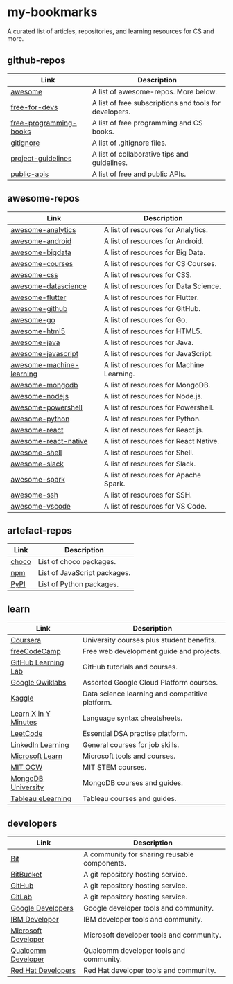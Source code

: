 # my-bookmarks

A curated list of articles, repositories, and learning resources for CS and more.

## github-repos

| Link                                                                                                                      | Description                                            |
| ------------------------------------------------------------------------------------------------------------------------- | ------------------------------------------------------ |
| [awesome](https://github.com/sindresorhus/awesome)                                                                        | A  list of awesome-repos. More below.     |
| [free-for-devs](https://github.com/ripienaar/free-for-dev/blob/master/README.md)                                          | A list of free subscriptions and tools for developers. |
| [free-programming-books](https://github.com/EbookFoundation/free-programming-books/blob/master/free-programming-books.md) | A list of free programming and CS books.               |
| [gitignore](https://github.com/github/gitignore)                                                                          | A list of .gitignore files.                            |
| [project-guidelines](https://github.com/elsewhencode/project-guidelines)                                                  | A list of collaborative tips and guidelines.           |
| [public-apis](https://github.com/public-apis/public-apis)                                                                 | A list of free and public APIs.                        |

## awesome-repos

| Link                                                                                 | Description                               |
| ------------------------------------------------------------------------------------ | ----------------------------------------- |
| [awesome-analytics](https://github.com/onurakpolat/awesome-analytics)                | A list of resources for Analytics.        |
| [awesome-android](https://github.com/JStumpp/awesome-android)                        | A list of resources for Android.          |
| [awesome-bigdata](https://github.com/onurakpolat/awesome-bigdata)                    | A list of resources for Big Data.         |
| [awesome-courses](https://github.com/prakhar1989/awesome-courses)                    | A list of resources for CS Courses.       |
| [awesome-css](https://github.com/awesome-css-group/awesome-css)                      | A list of resources for CSS.              |
| [awesome-datascience](https://github.com/academic/awesome-datascience)               | A list of resources for Data Science.     |
| [awesome-flutter](https://github.com/Solido/awesome-flutter)                         | A list of resources for Flutter.          |
| [awesome-github](https://github.com/phillipadsmith/awesome-github)                   | A list of resources for GitHub.           |
| [awesome-go](https://github.com/avelino/awesome-go)                                  | A list of resources for Go.               |
| [awesome-html5](https://github.com/diegocard/awesome-html5)                          | A list of resources for HTML5.            |
| [awesome-java](https://github.com/akullpp/awesome-java)                              | A list of resources for Java.             |
| [awesome-javascript](https://github.com/sorrycc/awesome-javascript)                  | A list of resources for JavaScript.       |
| [awesome-machine-learning](https://github.com/josephmisiti/awesome-machine-learning) | A list of resources for Machine Learning. |
| [awesome-mongodb](https://github.com/ramnes/awesome-mongodb)                         | A list of resources for MongoDB.          |
| [awesome-nodejs](https://github.com/sindresorhus/awesome-nodejs)                     | A list of resources for Node.js.          |
| [awesome-powershell](https://github.com/janikvonrotz/awesome-powershell)             | A list of resources for Powershell.       |
| [awesome-python](https://github.com/vinta/awesome-python)                            | A list of resources for Python.           |
| [awesome-react](https://github.com/enaqx/awesome-react)                              | A list of resources for React.js.         |
| [awesome-react-native](https://github.com/jondot/awesome-react-native)               | A list of resources for React Native.     |
| [awesome-shell](https://github.com/alebcay/awesome-shell)                            | A list of resources for Shell.            |
| [awesome-slack](https://github.com/matiassingers/awesome-slack)                      | A list of resources for Slack.            |
| [awesome-spark](https://github.com/awesome-spark/awesome-spark)                      | A list of resources for Apache Spark.     |
| [awesome-ssh](https://github.com/moul/awesome-ssh)                                   | A list of resources for SSH.              |
| [awesome-vscode](https://github.com/viatsko/awesome-vscode)                          | A list of resources for VS Code.          |

## artefact-repos

| Link                                     | Description                  |
| ---------------------------------------- | ---------------------------- |
| [choco](https://chocolatey.org/packages) | List of choco packages.      |
| [npm](https://www.npmjs.com/)            | List of JavaScript packages. |
| [PyPI](https://pypi.org/)                | List of Python packages.     |

## learn

| Link                                                       | Description                                     |
| ---------------------------------------------------------- | ----------------------------------------------- |
| [Coursera](https://www.coursera.org/)                      | University courses plus student benefits.       |
| [freeCodeCamp](https://www.freecodecamp.org/)              | Free web development guide and projects.        |
| [GitHub Learning Lab](https://lab.github.com/)             | GitHub tutorials and courses.                   |
| [Google Qwiklabs](https://google.qwiklabs.com/)            | Assorted Google Cloud Platform courses.         |
| [Kaggle](https://www.kaggle.com/)                          | Data science learning and competitive platform. |
| [Learn X in Y Minutes](https://learnxinyminutes.com/)      | Language syntax cheatsheets.                    |
| [LeetCode](https://leetcode.com/)                          | Essential DSA practise platform.                |
| [LinkedIn Learning](https://linkedin.com/learning)         | General courses for job skills.                 |
| [Microsoft Learn](https://docs.microsoft.com/en-us/learn/) | Microsoft tools and courses.                    |
| [MIT OCW](https://ocw.mit.edu/index.htm)                   | MIT STEM courses.                               |
| [MongoDB University](https://university.mongodb.com/)      | MongoDB courses and guides.                     |
| [Tableau eLearning](https://elearning.tableau.com/)        | Tableau courses and guides.                     |

## developers

| Link                                                          | Description                                  |
| ------------------------------------------------------------- | -------------------------------------------- |
| [Bit](https://bit.dev/)                                       | A community for sharing reusable components. |
| [BitBucket](https://bitbucket.org/)                           | A git repository hosting service.            |
| [GitHub](https://github.com)                                  | A git repository hosting service.            |
| [GitLab](https://gitlab.com/)                                 | A git repository hosting service.            |
| [Google Developers](https://developers.google.com/)           | Google developer tools and community.        |
| [IBM Developer](https://developer.ibm.com/)                   | IBM developer tools and community.           |
| [Microsoft Developer](https://developer.microsoft.com/en-us/) | Microsoft developer tools and community.     |
| [Qualcomm Developer](https://developer.qualcomm.com/)         | Qualcomm developer tools and community.      |
| [Red Hat Developers](https://developers.redhat.com/)          | Red Hat developer tools and community.       |
